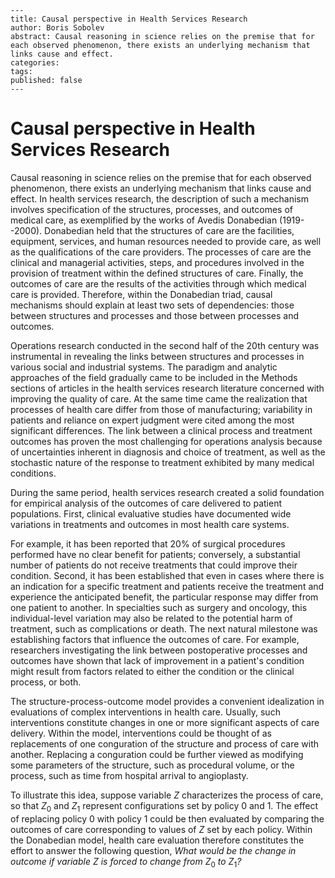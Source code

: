    ---
    title: Causal perspective in Health Services Research
    author: Boris Sobolev
    abstract: Causal reasoning in science relies on the premise that for each observed phenomenon, there exists an underlying mechanism that links cause and effect.
    categories:
    tags:
    published: false
    ---

# Causal perspective in Health Services Research

Causal reasoning in science relies on the premise that for each observed
phenomenon, there exists an underlying mechanism that links cause and
effect. In health services research, the description of such a mechanism
involves specification of the structures, processes, and outcomes of
medical care, as exemplified by the works of Avedis Donabedian
(1919--2000). Donabedian held that the structures of care are the
facilities, equipment, services, and human resources needed to provide
care, as well as the qualifications of the care providers. The processes
of care are the clinical and managerial activities, steps, and
procedures involved in the provision of treatment within the defined
structures of care. Finally, the outcomes of care are the results of the
activities through which medical care is provided. Therefore, within the
Donabedian triad, causal mechanisms should explain at least two sets of
dependencies: those between structures and processes and those between
processes and outcomes.

Operations research conducted in the second half of the 20th century was
instrumental in revealing the links between structures and processes in
various social and industrial systems. The paradigm and analytic
approaches of the field gradually came to be included in the Methods
sections of articles in the health services research literature
concerned with improving the quality of care. At the same time came the
realization that processes of health care differ from those of
manufacturing; variability in patients and reliance on expert judgment
were cited among the most significant differences. The link between a
clinical process and treatment outcomes has proven the most challenging
for operations analysis because of uncertainties inherent in diagnosis
and choice of treatment, as well as the stochastic nature of the
response to treatment exhibited by many medical conditions.

During the same period, health services research created a solid
foundation for empirical analysis of the outcomes of care delivered to
patient populations. First, clinical evaluative studies have documented
wide variations in treatments and outcomes in most health care systems.

For example, it has been reported that 20% of surgical procedures
performed have no clear benefit for patients; conversely, a substantial
number of patients do not receive treatments that could improve their
condition. Second, it has been established that even in cases where
there is an indication for a specific treatment and patients receive the
treatment and experience the anticipated benefit, the particular
response may differ from one patient to another. In specialties such as
surgery and oncology, this individual-level variation may also be
related to the potential harm of treatment, such as complications or
death. The next natural milestone was establishing factors that
influence the outcomes of care. For example, researchers investigating
the link between postoperative processes and outcomes have shown that
lack of improvement in a patient's condition might result from factors
related to either the condition or the clinical process, or both.

The structure-process-outcome model provides a convenient idealization
in evaluations of complex interventions in health care. Usually, such
interventions constitute changes in one or more significant aspects of
care delivery. Within the model, interventions could be thought of as
replacements of one conguration of the structure and process of care
with another. Replacing a conguration could be further viewed as
modifying some parameters of the structure, such as procedural volume,
or the process, such as time from hospital arrival to angioplasty.

To illustrate this idea, suppose variable $Z$ characterizes the process
of care, so that $Z_0$ and $Z_1$ represent configurations set by policy
0 and 1. The effect of replacing policy 0 with policy 1 could be then
evaluated by comparing the outcomes of care corresponding to values of
$Z$ set by each policy. Within the Donabedian model, health care
evaluation therefore constitutes the effort to answer the following
question, *What would be the change in outcome if variable* $Z$ *is
forced to change from* $Z_0$ *to* $Z_1$*?*
